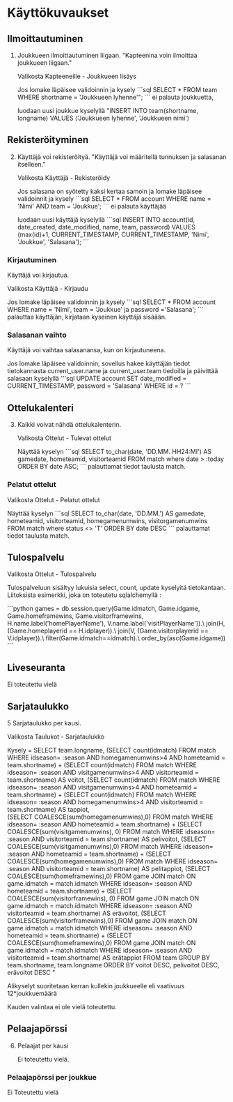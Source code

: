 # Käyttökuvaukset

## Ilmoittautuminen

1. Joukkueen ilmoittautuminen liigaan. "Kapteenina voin ilmoittaa joukkueen liigaan." 

   Valikosta Kapteeneille - Joukkueen lisäys

   Jos lomake läpäisee validoinnin ja kysely
´´´sql
   SELECT * FROM team WHERE shortname = 'Joukkueen lyhenne'";
´´´
   ei palauta joukkuetta,

   luodaan uusi joukkue kyselyllä "INSERT INTO team(shortname, longname) VALUES ('Joukkueen lyhenne', 'Joukkueen nimi') 

## Rekisteröityminen

2. Käyttäjä voi rekisteröityä. "Käyttäjä voi määritellä tunnuksen ja salasanan itselleen."

   Valikosta Käyttäjä - Rekisteröidy

   Jos salasana on syötetty kaksi kertaa samoin ja lomake läpäisee validoinnit ja kysely 
´´´sql
   SELECT * FROM account WHERE name = 'Nimi' AND team = 'Joukkue';
´´´
   ei palauta käyttäjää

   luodaan uusi käyttäjä kyselyllä 
´´´sql
   INSERT INTO account(id, date_created, date_modified, name, team, password) VALUES (max(id)+1,
   CURRENT_TIMESTAMP, CURRENT_TIMESTAMP, 'Nimi', 'Joukkue', 'Salasana');
´´´ 

### Kirjautuminen

   Käyttäjä voi kirjautua.

   Valikosta Käyttäjä - Kirjaudu

   Jos lomake läpäisee validoinnin ja kysely 
´´´sql
   SELECT * FROM account WHERE name = 'Nimi', team = 'Joukkue' ja password ='Salasana';
´´´
   palauttaa käyttäjän, kirjataan kyseinen käyttäjä sisäään.

### Salasanan vaihto

   Käyttäjä voi vaihtaa salasanansa, kun on kirjautuneena.

   Jos lomake läpäisee validoinnin, sovellus hakee käyttäjän tiedot tietokannasta current_user.name ja current_user.team tiedoilla ja
   päivittää salasaan kyselyllä 
'''sql
   UPDATE account SET date_modified = CURRENT_TIMESTAMP, password = 'Salasana' WHERE id = ?
´´´ 

## Ottelukalenteri

3. Kaikki voivat nähdä ottelukalenterin.

   Valikosta Ottelut - Tulevat ottelut

   Näyttää kyselyn 
´´´sql
   SELECT to_char(date, 'DD.MM. HH24:MI') AS gamedate, hometeamid, visitorteamid FROM match where date > :today
   ORDER BY date ASC;
´´´
    palauttamat tiedot taulusta match.

### Pelatut ottelut

   Valikosta Ottelut - Pelatut ottelut

   Näyttää kyselyn 
´´´sql
   SELECT to_char(date, 'DD.MM.') AS gamedate, hometeamid, visitorteamid, homegamenumwins, visitorgamenumwins
   FROM match where status <> 'T' ORDER BY date DESC
´´´
    palauttamat tiedot taulusta match.
    
## Tulospalvelu

   Valikosta Ottelut - Tulospalvelu

   Tulospalveluun sisältyy lukuisia select, count, update kyselyitä tietokantaan. Liitoksista esimerkki, joka on toteutetu sqlalchemyllä :

´´´python
   games = db.session.query(Game.idmatch, Game.idgame, Game.homeframewins, Game.visitorframewins, H.name.label('homePlayerName'), V.name.label('visitPlayerName')).\\
                join(H,(Game.homeplayerid == H.idplayer)).\\
                join(V, (Game.visitorplayerid == V.idplayer)).\\
                filter(Game.idmatch==idmatch).\\
                order_by(asc(Game.idgame))
´´´

## Liveseuranta

   Ei toteutettu vielä

## Sarjataulukko

5 Sarjataulukko per kausi. 

   Valikosta Taulukot - Sarjataulukko

   Kysely = SELECT team.longname,
            (SELECT count(idmatch) FROM match WHERE idseason= :season AND homegamenumwins>4 AND hometeamid = team.shortname)
             + (SELECT count(idmatch) FROM match  WHERE idseason= :season AND visitgamenumwins>4 AND visitorteamid = team.shortname)
             AS voitot, 
            (SELECT count(idmatch) FROM match WHERE idseason= :season AND visitgamenumwins>4 AND hometeamid = team.shortname) 
             + (SELECT count(idmatch) FROM match  WHERE idseason= :season AND homegamenumwins>4 AND visitorteamid = team.shortname)
             AS tappiot,          
            (SELECT COALESCE(sum(homegamenumwins),0) FROM match WHERE idseason= :season AND hometeamid = team.shortname) 
             + (SELECT COALESCE(sum(visitgamenumwins), 0) FROM match  WHERE idseason= :season AND visitorteamid = team.shortname)
             AS pelivoitot,
            (SELECT COALESCE(sum(visitgamenumwins),0) FROM match WHERE idseason= :season AND hometeamid = team.shortname)
             + (SELECT COALESCE(sum(homegamenumwins),0) FROM match  WHERE idseason= :season AND visitorteamid = team.shortname)
             AS pelitappiot,
            (SELECT COALESCE(sum(homeframewins),0) FROM game JOIN match ON game.idmatch = match.idmatch WHERE idseason= :season AND
             hometeamid = team.shortname) + (SELECT COALESCE(sum(visitorframewins), 0) FROM game JOIN match ON game.idmatch = 
	     match.idmatch WHERE idseason= :season AND visitorteamid = team.shortname) AS erävoitot,
            (SELECT COALESCE(sum(visitorframewins),0) FROM game JOIN match ON game.idmatch = match.idmatch WHERE idseason= :season
             AND hometeamid = team.shortname) + (SELECT COALESCE(sum(homeframewins),0) FROM game JOIN match ON game.idmatch =
             match.idmatch WHERE idseason= :season AND visitorteamid = team.shortname) AS erätappiot
            FROM team GROUP BY team.shortname, team.longname ORDER BY voitot DESC, pelivoitot  DESC, erävoitot  DESC "


   Alikyselyt suoritetaan kerran kullekin joukkueelle eli vaativuus 12*joukkuemäärä

   Kauden valintaa ei ole vielä toteutettu.

## Pelaajapörssi

6. Pelaajat per kausi

   Ei toteutettu vielä.

### Pelaajapörssi per joukkue

   Ei Toteutettu vielä

